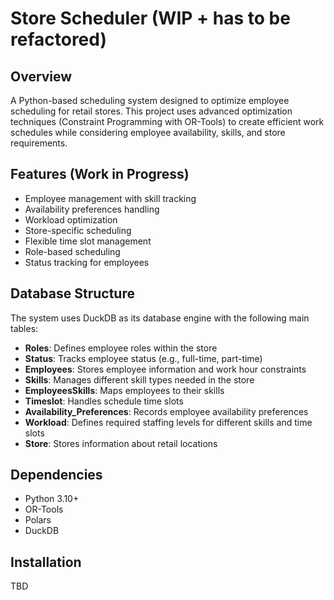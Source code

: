 # Store Scheduler (WIP + has to be refactored)

## Overview
A Python-based scheduling system designed to optimize employee scheduling for retail stores. This project uses advanced optimization techniques (Constraint Programming with OR-Tools) to create efficient work schedules while considering employee availability, skills, and store requirements.

## Features (Work in Progress)
- Employee management with skill tracking
- Availability preferences handling
- Workload optimization
- Store-specific scheduling
- Flexible time slot management
- Role-based scheduling
- Status tracking for employees

## Database Structure
The system uses DuckDB as its database engine with the following main tables:
- **Roles**: Defines employee roles within the store
- **Status**: Tracks employee status (e.g., full-time, part-time)
- **Employees**: Stores employee information and work hour constraints
- **Skills**: Manages different skill types needed in the store
- **EmployeesSkills**: Maps employees to their skills
- **Timeslot**: Handles schedule time slots
- **Availability_Preferences**: Records employee availability preferences
- **Workload**: Defines required staffing levels for different skills and time slots
- **Store**: Stores information about retail locations

## Dependencies
- Python 3.10+
- OR-Tools
- Polars
- DuckDB

## Installation
TBD
